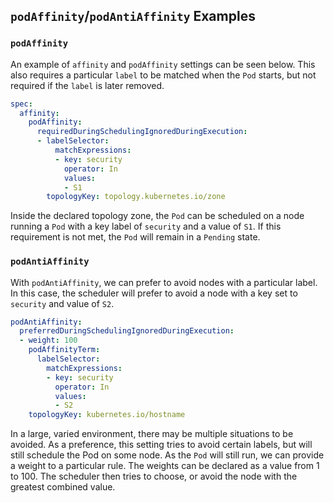 ## `podAffinity`/`podAntiAffinity` Examples

### `podAffinity`

An example of `affinity` and `podAffinity` settings can be seen below. This also requires a particular `label` to be matched when the `Pod` starts, but not required if the `label` is later removed. 

```yaml
spec:
  affinity:
    podAffinity:
      requiredDuringSchedulingIgnoredDuringExecution:
      - labelSelector:
          matchExpressions:
          - key: security
            operator: In
            values:
            - S1
        topologyKey: topology.kubernetes.io/zone
```

Inside the declared topology zone, the `Pod` can be scheduled on a node running a `Pod` with a key label of `security` and a value of `S1`. If this requirement is not met, the `Pod` will remain in a `Pending` state.


### `podAntiAffinity`

With `podAntiAffinity`, we can prefer to avoid nodes with a particular label. In this case, the scheduler will prefer to avoid a node with a key set to `security` and value of `S2`. 

```yaml
podAntiAffinity:
  preferredDuringSchedulingIgnoredDuringExecution:
  - weight: 100
    podAffinityTerm:
      labelSelector:
        matchExpressions:
        - key: security
          operator: In
          values:
          - S2
    topologyKey: kubernetes.io/hostname 
```

In a large, varied environment, there may be multiple situations to be avoided. As a preference, this setting tries to avoid certain labels, but will still schedule the Pod on some node. As the `Pod` will still run, we can provide a weight to a particular rule. The weights can be declared as a value from 1 to 100. The scheduler then tries to choose, or avoid the node with the greatest combined value.